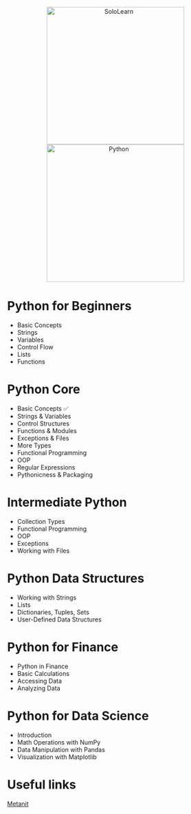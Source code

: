 <p align="center">
  <img src="https://upload.wikimedia.org/wikipedia/commons/thumb/5/53/SoloLearn_logo.svg/2560px-SoloLearn_logo.svg.png?20210710155454" alt="SoloLearn" width="320" height="auto" hspace="20">
  <img src="https://www.python.org/static/img/python-logo@2x.png" alt="Python" width="320" height="auto">
</p>

# Python for Beginners
- Basic Concepts
- Strings
- Variables
- Control Flow
- Lists
- Functions

# Python Core
- Basic Concepts ✅
- Strings & Variables
- Control Structures
- Functions & Modules
- Exceptions & Files
- More Types
- Functional Programming
- OOP
- Regular Expressions
- Pythonicness & Packaging

# Intermediate Python
- Collection Types
- Functional Programming
- OOP
- Exceptions
- Working with Files

# Python Data Structures
- Working with Strings
- Lists
- Dictionaries, Tuples, Sets
- User-Defined Data Structures

# Python for Finance
- Python in Finance
- Basic Calculations
- Accessing Data
- Analyzing Data

# Python for Data Science
- Introduction
- Math Operations with NumPy
- Data Manipulation with Pandas
- Visualization with Matplotlib

# Useful links
[Metanit](https://metanit.com/python/)  